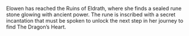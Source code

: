 Elowen has reached the Ruins of Eldrath, where she finds a sealed rune stone glowing with ancient power. The rune is inscribed with a secret incantation that must be spoken to unlock the next step in her journey to find The Dragon’s Heart.
